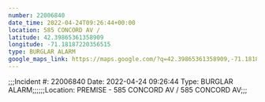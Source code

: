 ```yaml
---
number: 22006840
date_time: 2022-04-24T09:26:44+00:00
location: 585 CONCORD AV / 
latitude: 42.39865361358909
longitude: -71.18187220356515
type: BURGLAR ALARM
google_maps_link: https://maps.google.com/?q=42.39865361358909,-71.18187220356515
---
```


;;;Incident #: 22006840  Date: 2022-04-24 09:26:44   Type: BURGLAR ALARM;;;;;;Location: PREMISE - 585 CONCORD AV / 585 CONCORD AV;;;
